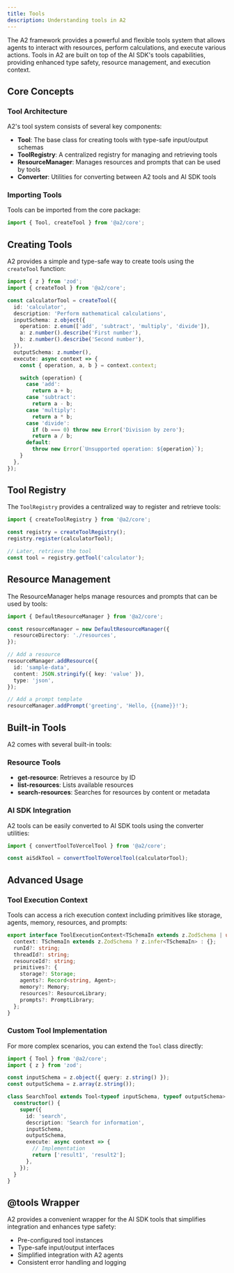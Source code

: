 ```yaml
---
title: Tools
description: Understanding tools in A2
---
```


The A2 framework provides a powerful and flexible tools system that allows agents to interact with resources, perform calculations, and execute various actions. Tools in A2 are built on top of the AI SDK's tools capabilities, providing enhanced type safety, resource management, and execution context.

## Core Concepts

### Tool Architecture

A2's tool system consists of several key components:

- **Tool**: The base class for creating tools with type-safe input/output schemas
- **ToolRegistry**: A centralized registry for managing and retrieving tools
- **ResourceManager**: Manages resources and prompts that can be used by tools
- **Converter**: Utilities for converting between A2 tools and AI SDK tools

### Importing Tools

Tools can be imported from the core package:

```typescript
import { Tool, createTool } from '@a2/core';
```

## Creating Tools

A2 provides a simple and type-safe way to create tools using the `createTool` function:

```typescript
import { z } from 'zod';
import { createTool } from '@a2/core';

const calculatorTool = createTool({
  id: 'calculator',
  description: 'Perform mathematical calculations',
  inputSchema: z.object({
    operation: z.enum(['add', 'subtract', 'multiply', 'divide']),
    a: z.number().describe('First number'),
    b: z.number().describe('Second number'),
  }),
  outputSchema: z.number(),
  execute: async context => {
    const { operation, a, b } = context.context;

    switch (operation) {
      case 'add':
        return a + b;
      case 'subtract':
        return a - b;
      case 'multiply':
        return a * b;
      case 'divide':
        if (b === 0) throw new Error('Division by zero');
        return a / b;
      default:
        throw new Error(`Unsupported operation: ${operation}`);
    }
  },
});
```

## Tool Registry

The `ToolRegistry` provides a centralized way to register and retrieve tools:

```typescript
import { createToolRegistry } from '@a2/core';

const registry = createToolRegistry();
registry.register(calculatorTool);

// Later, retrieve the tool
const tool = registry.getTool('calculator');
```

## Resource Management

The ResourceManager helps manage resources and prompts that can be used by tools:

```typescript
import { DefaultResourceManager } from '@a2/core';

const resourceManager = new DefaultResourceManager({
  resourceDirectory: './resources',
});

// Add a resource
resourceManager.addResource({
  id: 'sample-data',
  content: JSON.stringify({ key: 'value' }),
  type: 'json',
});

// Add a prompt template
resourceManager.addPrompt('greeting', 'Hello, {{name}}!');
```

## Built-in Tools

A2 comes with several built-in tools:

### Resource Tools

- **get-resource**: Retrieves a resource by ID
- **list-resources**: Lists available resources
- **search-resources**: Searches for resources by content or metadata

### AI SDK Integration

A2 tools can be easily converted to AI SDK tools using the converter utilities:

```typescript
import { convertToolToVercelTool } from '@a2/core';

const aiSdkTool = convertToolToVercelTool(calculatorTool);
```

## Advanced Usage

### Tool Execution Context

Tools can access a rich execution context including primitives like storage, agents, memory, resources, and prompts:

```typescript
export interface ToolExecutionContext<TSchemaIn extends z.ZodSchema | undefined = undefined> {
  context: TSchemaIn extends z.ZodSchema ? z.infer<TSchemaIn> : {};
  runId?: string;
  threadId?: string;
  resourceId?: string;
  primitives?: {
    storage?: Storage;
    agents?: Record<string, Agent>;
    memory?: Memory;
    resources?: ResourceLibrary;
    prompts?: PromptLibrary;
  };
}
```

### Custom Tool Implementation

For more complex scenarios, you can extend the `Tool` class directly:

```typescript
import { Tool } from '@a2/core';
import { z } from 'zod';

const inputSchema = z.object({ query: z.string() });
const outputSchema = z.array(z.string());

class SearchTool extends Tool<typeof inputSchema, typeof outputSchema> {
  constructor() {
    super({
      id: 'search',
      description: 'Search for information',
      inputSchema,
      outputSchema,
      execute: async context => {
        // Implementation
        return ['result1', 'result2'];
      },
    });
  }
}
```

## @tools Wrapper

A2 provides a convenient wrapper for the AI SDK tools that simplifies integration and enhances type safety:

- Pre-configured tool instances
- Type-safe input/output interfaces
- Simplified integration with A2 agents
- Consistent error handling and logging

